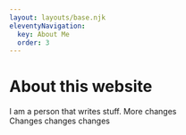 ```yaml
---
layout: layouts/base.njk
eleventyNavigation:
  key: About Me
  order: 3
---
```

# About this website

I am a person that writes stuff.
More changes  
Changes changes changes

